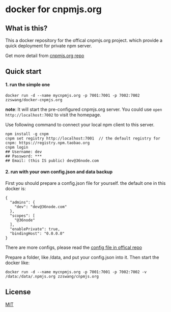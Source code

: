 docker for cnpmjs.org
=======

## What is this?

This a docker repository for the offical cnpmjs.org project. which provide a quick deployment for private npm server.

Get more detail from [cnpmjs.org repo](https://github.com/cnpm/cnpmjs.org)

## Quick start

#### 1. run the simple one

```
docker run -d --name mycnpmjs.org -p 7001:7001 -p 7002:7002 zzswang/docker-cnpmjs.org
```

**note**: It will start the pre-configured cnpmjs.org server. You could use `open http://localhost:7002` to visit the homepage.

Use following command to connect your local npm client to this server.

```
npm install -g cnpm
cnpm set registry http://localhost:7001  // the default registry for cnpm: https://registry.npm.taobao.org
cnpm login
## Username: dev
## Password: ***
## Email: (this IS public) dev@36node.com
```


#### 2. run with your own config.json and data backup

First you should prepare a config.json file for yourself. the default one in this docker is:

```
{
  "admins": {
    "dev": "dev@36node.com"
  },
  "scopes": [
    "@36node"
  ],
  "enablePrivate": true,
  "bindingHost": "0.0.0.0"
}
```

There are more configs, please read the [config file in offical repo](https://github.com/cnpm/cnpmjs.org/blob/master/config/index.js)

Prepare a folder, like /data, and put your config.json into it. Then start the docker like:

```
docker run -d --name mycnpmjs.org -p 7001:7001 -p 7002:7002 -v /data:/data/.npmjs.org zzswang/cnpmjs.org
```


## License

[MIT](LICENSE.txt)
